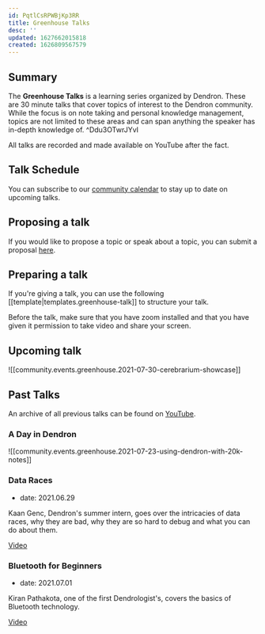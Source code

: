 ```yaml
---
id: PqtlCsRPWBjKp3RR
title: Greenhouse Talks
desc: ''
updated: 1627662015818
created: 1626809567579
---
```


## Summary

The **Greenhouse Talks** is a learning series organized by Dendron. These are 30 minute talks that cover topics of interest to the Dendron community.  While the focus is on note taking and personal knowledge management, topics are not limited to these areas and can span anything the speaker has in-depth knowledge of.  ^Ddu3OTwrJYvI

All talks are recorded and made available on YouTube after the fact.

## Talk Schedule

You can subscribe to our [community calendar](https://calendar.google.com/calendar/embed?src=0s84hkmgkb4p699ahgicq0j16o%40group.calendar.google.com&ctz=America%2FLos_Angeles) to stay up to date on upcoming talks. 

## Proposing a talk

If you would like to propose a topic or speak about a topic, you can submit a proposal [here](https://docs.google.com/forms/d/e/1FAIpQLSdf6wLGmjhox8JMwUZh4GbCwwfniuWwZE7cYp1pb_aj-lR1gw/viewform?usp=sf_link).

## Preparing a talk

If you're giving a talk, you can use the following [[template|templates.greenhouse-talk]] to structure your talk.

Before the talk, make sure that you have zoom installed and that you have given it permission to take video and share your screen. 

## Upcoming talk

![[community.events.greenhouse.2021-07-30-cerebrarium-showcase]]


## Past Talks

An archive of all previous talks can be found on [YouTube](https://www.youtube.com/playlist?list=PLrXlRqY7c8J-lPtS82muQd4VD8pR7Vn4E).


### A Day in Dendron
![[community.events.greenhouse.2021-07-23-using-dendron-with-20k-notes]]

### Data Races
- date: 2021.06.29

Kaan Genc, Dendron's summer intern, goes over the intricacies of data races, why they are bad, why they are so hard to debug and what you can do about them. 

[Video](https://www.youtube.com/watch?v=iIuzWkSlZd8&list=PLrXlRqY7c8J-lPtS82muQd4VD8pR7Vn4E&index=3) 

### Bluetooth for Beginners
- date: 2021.07.01

Kiran Pathakota, one of the first Dendrologist's, covers the basics of Bluetooth technology. 

[Video](https://www.youtube.com/watch?v=gzJdYicUjUs&list=PLrXlRqY7c8J-lPtS82muQd4VD8pR7Vn4E&index=1)

